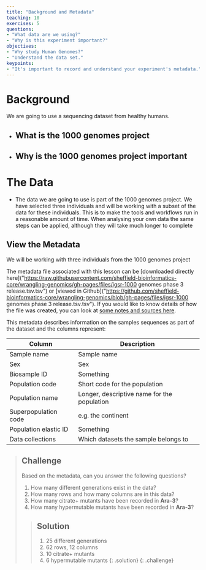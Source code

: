 ```yaml
---
title: "Background and Metadata"
teaching: 10
exercises: 5
questions:
- "What data are we using?"
- "Why is this experiment important?"
objectives:
- "Why study Human Genomes?"
- "Understand the data set."
keypoints:
- "It's important to record and understand your experiment's metadata."
---
```


# Background

We are going to use a sequencing dataset from healthy humans. 

 - **What is the 1000 genomes project**
    - 
    

 - **Why is the 1000 genomes project important**
    - 
    
# The Data

 - The data we are going to use is part of the 1000 genomes project. We have selected three individuals and will be working with a subset of the data for these individuals. This is to make the tools and workflows run in a reasonable amount of time. When analysing your own data the same steps can be applied, although they will take much longer to complete
 
 
## View the Metadata

We will be working with three individuals from the 1000 genomes project 


The metadata file associated with this lesson can be [downloaded directly here]("https://raw.githubusercontent.com/sheffield-bioinformatics-core/wrangling-genomics/gh-pages/files/igsr-1000 genomes phase 3 release.tsv.tsv") or [viewed in Github]("https://github.com/sheffield-bioinformatics-core/wrangling-genomics/blob/gh-pages/files/igsr-1000 genomes phase 3 release.tsv.tsv"). If you would like to know details of how the file was created, you can look at [some notes and sources here](https://github.com/datacarpentry/wrangling-genomics/blob/gh-pages/files/1000genomes_README.md).



This metadata describes information on the samples sequences as part of the dataset and the columns represent:

| Column           | Description                                |
|------------------|--------------------------------------------|
| Sample name           | Sample name					|
| Sex       | Sex	|
| Biosample ID            | Something		|
| Population code        | Short code for the population			|
| Population name       | Longer, descriptive name for the population |
| Superpopulation code          | e.g. the continent |
| Population elastic ID       | Something |
| Data collections            | Which datasets the sample belongs to		|



> ## Challenge
> 
> Based on the metadata, can you answer the following questions?
> 
> 1. How many different generations exist in the data?
> 2. How many rows and how many columns are in this data?
> 3. How many citrate+ mutants have been recorded in **Ara-3**?
> 4. How many hypermutable mutants have been recorded in **Ara-3**?
>
> > ## Solution
>> 
> > 1. 25 different generations
> > 2. 62 rows, 12 columns
> > 3. 10 citrate+ mutants
> > 4. 6 hypermutable mutants
> {: .solution}
{: .challenge}

<!-- can add some additional info relevant to interplay of hypermutability and Cit+ adaptations, but keep it simple for now -->

